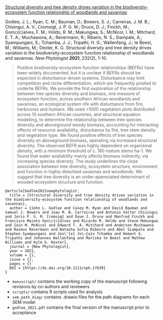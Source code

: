 [Structural diversity and tree density drives variation in the biodiversity-ecosystem function relationship of woodlands and savannas](https://doi.org/10.1111/nph.17639)

Godlee, J. L.; Ryan, C. M.; Bauman, D.; Bowers, S. J.; Carreiras, J. M. B.; Chisingui, A. V.; Cromsigt, J. P. G. M.; Druce, D. J.; Finckh, M.; Gon\c{c}alves, F. M.; Holdo, R. M.; Makungwa, S.; McNicol, I. M.; Mitchard, E. T. A.; Muchawona, A.; Revermann, R.; Ribeiro, N. S.; Siampale, A.; Syampungani, S.; Tchamba, J. J.; Tripathi, H. G.; Wallenfang, J.; te Beest, M.; Williams, M.; Dexter, K. G. Structural diversity and tree density drives variation in the biodiversity-ecosystem function relationship of woodlands and savannas. _New Phytologist_ __2021__, 232(2), 1-10.

> Positive biodiversity-ecosystem function relationships (BEFRs) have been widely documented, but it is unclear if BEFRs should be expected in disturbance-driven systems. Disturbance may limit competition and niche differentiation, which are frequently posited to underlie BEFRs. We provide the first exploration of the relationship between tree species diversity and biomass, one measure of ecosystem function, across southern African woodlands and savannas, an ecological system rife with disturbance from fire, herbivores and humans.
> We used >1000 vegetation plots distributed across 10 southern African countries, and structural equation modelling, to determine the relationship between tree species diversity and aboveground woody biomass, accounting for interacting effects of resource availability, disturbance by fire, tree stem density and vegetation type.
> We found positive effects of tree species diversity on aboveground biomass, operating via increased structural diversity. The observed BEFR was highly dependent on organismal density, with a minimum threshold of c. 180 mature stems ha-1. We found that water availability mainly affects biomass indirectly, via increasing species diversity.
> The study underlines the close association between tree diversity, ecosystem structure, environment and function in highly disturbed savannas and woodlands. We suggest that tree diversity is an under-appreciated determinant of wooded ecosystem structure and function.

```
@article{Godlee2021newphytologist,
  title = {Structural diversity and tree density drives variation in the biodiversity-ecosystem function relationship of woodlands and savannas},
  author = {John L. Godlee and Casey M. Ryan and David Bauman and Samuel J. Bowers and Joao M. B. Carreiras and Antonio Valter Chisingui and Joris P. G. M. Cromsigt and Dave J. Druce and Manfred Finckh and Francisco Maiato Gon\c{c}alves and Ricardo M. Holdo and Steve Makungwa and Iain M. McNicol and Edward T. A. Mitchard and Anderson Muchawona and Rasmus Revermann and Natasha Sofia Ribeiro and Abel Siampale and Stephen Syampungani and Jos\'{e} Jo\~{a}o Tchamba and Hemant G. Tripathi and Johannes Wallenfang and Mariska te Beest and Mathew Williams and Kyle G. Dexter},
  journal = {New Phytologist},
  year = 2021,
  volume = {},
  issue = {},
  pages = {}
  DOI = {https://dx.doi.org/10.1111/nph.17639}
}
```

* `manuscript/` contains the working copy of the manuscript following revisions by co-authors and reviewers 
* `scripts/` contains R scripts used for analysis
* `sem_path_diag/` contains .drawio files for the path diagrams for each SEM model
* `godlee_2021.pdf` contains the final version of the manuscript prior to acceptance


